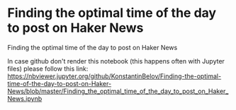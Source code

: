 # Finding the optimal time of the day to post on Haker News
Finding the optimal time of the day to post on Haker News

In case github don't render this notebook (this happens often with Jupyter files) please follow this link:
https://nbviewer.jupyter.org/github/KonstantinBelov/Finding-the-optimal-time-of-the-day-to-post-on-Haker-News/blob/master/Finding_the_optimal_time_of_the_day_to_post_on_Haker_News.ipynb
